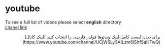 # youtube
To see a full list of videos please select **english** directory  
[chanel link](https://www.youtube.com/channel/UCjWSLy3AILzm6IShfSaHTwQ)  
<div dir="rtl">
 برای دیدن لیست کامل لینک ویدئوها فولدر فارسی را انتخاب کنید 
  [لینک کانال](https://www.youtube.com/channel/UCjWSLy3AILzm6IShfSaHTwQ)  
</div>  

